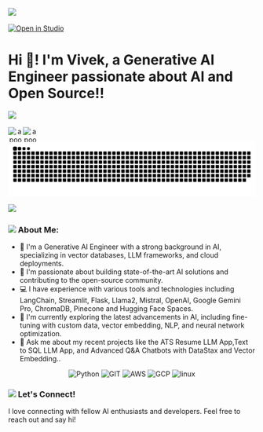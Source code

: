 [![](https://holopin.me/dcompanykrish)](https://holopin.io/vivekvr)

<a target="_blank" href="https://lightning.ai/new?repo_url=https%3A%2F%2Fgithub.com%2FLightning-AI%2Fpytorch-lightning">
  <img src="https://pl-bolts-doc-images.s3.us-east-2.amazonaws.com/app-2/studio-badge.svg" alt="Open in Studio" />
</a>



# Hi 👋! I'm Vivek, a Generative AI Engineer passionate about AI and Open Source!!
<img src="https://github.com/TheDudeThatCode/TheDudeThatCode/blob/master/Assets/Hi.gif" width="35" />

<p align="center">
<a href="https://twitter.com/vivekvr_" target="blank"><img align="left" src="https://cdn.jsdelivr.net/npm/simple-icons@3.0.1/icons/twitter.svg" alt="apoorv__tyagi" height="30" width="30" /></a> 
<a href="https://www.linkedin.com/in/vivek-238180132/" target="blank"><img align="left" src="https://cdn.jsdelivr.net/npm/simple-icons@3.0.1/icons/linkedin.svg" alt="apoorvtyagi" height="30" width="30" /></a> 
</p>

<picture>
  <source
    media="(prefers-color-scheme: dark)"
    srcset="https://raw.githubusercontent.com/platane/snk/output/github-contribution-grid-snake-dark.svg"
  />
  <source
    media="(prefers-color-scheme: light)"
    srcset="https://raw.githubusercontent.com/platane/snk/output/github-contribution-grid-snake.svg"
  />
  <img
    alt="github contribution grid snake animation"
    src="https://raw.githubusercontent.com/platane/snk/output/github-contribution-grid-snake.svg"
  />
</picture>

![](https://camo.githubusercontent.com/992babdffd8c74a1502de375fbdf7e4d54773242/68747470733a2f2f6d656469612e67697068792e636f6d2f6d656469612f53576f536b4e36447854737a71494b4571762f67697068792e676966)

### <img src="https://github.com/TheDudeThatCode/TheDudeThatCode/blob/master/Assets/Developer.gif" width="45" /> About Me:
- 🔭 I'm a Generative AI Engineer with a strong background in AI, specializing in vector databases, LLM frameworks, and cloud deployments.
- 🚀 I'm passionate about building state-of-the-art AI solutions and contributing to the open-source community.
- 💻 I have experience with various tools and technologies including LangChain, Streamlit, Flask, Llama2, Mistral, OpenAI, Google Gemini Pro, ChromaDB, Pinecone  and Hugging Face Spaces.
- 🌱 I'm currently exploring the latest advancements in AI, including fine-tuning with custom data, vector embedding, NLP, and neural network optimization.
- 💬 Ask me about my recent projects like the ATS Resume LLM App,Text to SQL LLM App, and Advanced Q&A Chatbots with DataStax and Vector Embedding..

<p align="center">
      <img src="https://www.vectorlogo.zone/logos/python/python-icon.svg" alt="Python" width="55" height="55"/>
      <img src="https://www.vectorlogo.zone/logos/git-scm/git-scm-icon.svg" alt="GIT" width="55" height="55"/> 
      <img src="https://www.vectorlogo.zone/logos/amazon_aws/amazon_aws-icon.svg" alt="AWS" width="55" height="55"/>
      <img src="https://www.vectorlogo.zone/logos/google_cloud/google_cloud-icon.svg" alt="GCP" width="55" height="55"/>
      <img src="https://www.vectorlogo.zone/logos/linux/linux-icon.svg" alt="linux" width="55" height="55"/> 
 
</p>


### <img src="https://media.giphy.com/media/LnQjpWaON8nhr21vNW/giphy.gif" width="60"> Let's Connect! 
I love connecting with fellow AI enthusiasts and developers. Feel free to reach out and say hi! 
